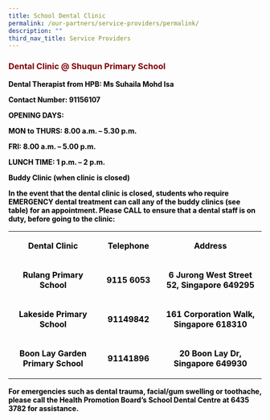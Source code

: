 ```yaml
---
title: School Dental Clinic
permalink: /our-partners/service-providers/permalink/
description: ""
third_nav_title: Service Providers
---
```

<h3><span style="color: #800000;">Dental Clinic @ Shuqun Primary School</span></h3>
<p><span style="color: #000000;"><strong>Dental Therapist from HPB: Ms Suhaila Mohd Isa</strong></span></p>
<p><span style="color: #000000;"><strong>Contact Number: 91156107</strong></span></p>
<p><span style="color: #000000;"><strong>OPENING DAYS:</strong></span></p>
<p><span style="color: #000000;"><strong>MON to THURS: 8.00 a.m. – 5.30 p.m.</strong></span></p>
<p><span style="color: #000000;"><strong>FRI: 8.00 a.m. – 5.00 p.m.</strong></span></p>
<p><span style="color: #000000;"><strong>LUNCH TIME: 1 p.m. – 2 p.m.</strong></span></p>
<p><span style="color: #000000;"><strong>Buddy Clinic (when clinic is closed)</strong></span></p>
<p><span style="color: #000000;"><strong>In the event that the dental clinic is closed, students who require EMERGENCY dental treatment can call any of the buddy clinics (see table) for an appointment. Please CALL to ensure that a dental staff is on duty, before going to the clinic:</strong></span></p>
<table>
<tbody>
<tr>
<td style="width: 240px; text-align: center;">
<p><span style="color: #000000;"><strong>Dental Clinic</strong></span></p>
</td>
<td style="width: 127px; text-align: center;">
<p><span style="color: #000000;"><strong>Telephone</strong></span></p>
</td>
<td style="width: 268px; text-align: center;">
<p><span style="color: #000000;"><strong>Address</strong></span></p>
</td>
</tr>
<tr>
<td style="width: 240px; text-align: center;">
<p><span style="color: #000000;"><strong>Rulang Primary School</strong></span></p>
</td>
<td style="width: 127px; text-align: center;">
<p><span style="color: #000000;"><strong>9115 6053</strong></span></p>
</td>
<td style="width: 268px; text-align: center;">
<p><span style="color: #000000;"><strong>6 Jurong West Street 52, Singapore 649295</strong></span></p>
</td>
</tr>
<tr>
<td style="width: 240px; text-align: center;">
<p><span style="color: #000000;"><strong>Lakeside Primary School</strong></span></p>
</td>
<td style="width: 127px; text-align: center;">
<p><span style="color: #000000;"><strong>91149842</strong></span></p>
</td>
<td style="width: 268px; text-align: center;">
<p><span style="color: #000000;"><strong>161 Corporation Walk, Singapore 618310</strong></span></p>
</td>
</tr>
<tr>
<td style="width: 240px; text-align: center;">
<p><span style="color: #000000;"><strong>Boon Lay Garden Primary School</strong></span></p>
</td>
<td style="width: 127px; text-align: center;">
<p><span style="color: #000000;"><strong>91141896</strong></span></p>
</td>
<td style="width: 268px; text-align: center;">
<p><span style="color: #000000;"><strong>20 Boon Lay Dr, Singapore 649930</strong></span></p>
</td>
</tr>
</tbody>
</table>
<p><span style="color: #000000;"><strong>For emergencies such as dental trauma, facial/gum swelling or toothache, please call the Health Promotion Board’s School Dental Centre at 6435 3782 for assistance.</strong></span></p>